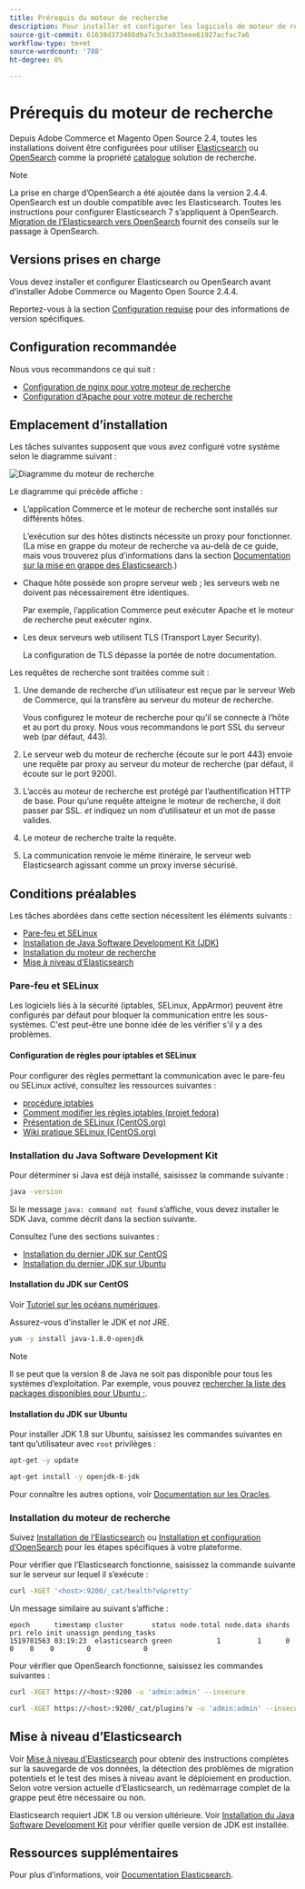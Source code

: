 ```yaml
---
title: Prérequis du moteur de recherche
description: Pour installer et configurer les logiciels de moteur de recherche pris en charge pour les installations sur site d’Adobe Commerce et de Magento Open Source, procédez comme suit.
source-git-commit: 61638d373408d9a7c3c3a935eee61927acfac7a6
workflow-type: tm+mt
source-wordcount: '788'
ht-degree: 0%

---
```



# Prérequis du moteur de recherche

Depuis Adobe Commerce et Magento Open Source 2.4, toutes les installations doivent être configurées pour utiliser [Elasticsearch](https://www.elastic.co) ou [OpenSearch](https://opensearch.org/) comme la propriété [catalogue](https://glossary.magento.com/catalog) solution de recherche.

>[!NOTE]
>
>La prise en charge d’OpenSearch a été ajoutée dans la version 2.4.4. OpenSearch est un double compatible avec les Elasticsearch. Toutes les instructions pour configurer Elasticsearch 7 s’appliquent à OpenSearch. [Migration de l’Elasticsearch vers OpenSearch](../../../upgrade/prepare/opensearch-migration.md) fournit des conseils sur le passage à OpenSearch.

## Versions prises en charge

Vous devez installer et configurer Elasticsearch ou OpenSearch avant d’installer Adobe Commerce ou Magento Open Source 2.4.4.

Reportez-vous à la section [Configuration requise](../../system-requirements.md) pour des informations de version spécifiques.

## Configuration recommandée

Nous vous recommandons ce qui suit :

* [Configuration de nginx pour votre moteur de recherche](configure-nginx.md)
* [Configuration d’Apache pour votre moteur de recherche](configure-apache.md)

## Emplacement d’installation

Les tâches suivantes supposent que vous avez configuré votre système selon le diagramme suivant :

![Diagramme du moteur de recherche](../../../assets/installation/search-engine-config.svg)

Le diagramme qui précède affiche :

* L’application Commerce et le moteur de recherche sont installés sur différents hôtes.

   L’exécution sur des hôtes distincts nécessite un proxy pour fonctionner. (La mise en grappe du moteur de recherche va au-delà de ce guide, mais vous trouverez plus d’informations dans la section [Documentation sur la mise en grappe des Elasticsearch](https://www.elastic.co/guide/en/elasticsearch/guide/current/distributed-cluster.html).)

* Chaque hôte possède son propre serveur web ; les serveurs web ne doivent pas nécessairement être identiques.

   Par exemple, l’application Commerce peut exécuter Apache et le moteur de recherche peut exécuter nginx.

* Les deux serveurs web utilisent TLS (Transport Layer Security).

   La configuration de TLS dépasse la portée de notre documentation.

Les requêtes de recherche sont traitées comme suit :

1. Une demande de recherche d’un utilisateur est reçue par le serveur Web de Commerce, qui la transfère au serveur du moteur de recherche.

   Vous configurez le moteur de recherche pour qu’il se connecte à l’hôte et au port du proxy. Nous vous recommandons le port SSL du serveur web (par défaut, 443).

1. Le serveur web du moteur de recherche (écoute sur le port 443) envoie une requête par proxy au serveur du moteur de recherche (par défaut, il écoute sur le port 9200).

1. L’accès au moteur de recherche est protégé par l’authentification HTTP de base. Pour qu’une requête atteigne le moteur de recherche, il doit passer par SSL. *et* indiquez un nom d’utilisateur et un mot de passe valides.

1. Le moteur de recherche traite la requête.

1. La communication renvoie le même itinéraire, le serveur web Elasticsearch agissant comme un proxy inverse sécurisé.

## Conditions préalables

Les tâches abordées dans cette section nécessitent les éléments suivants :

* [Pare-feu et SELinux](#firewall-and-selinux)
* [Installation de Java Software Development Kit (JDK)](#install-the-java-software-development-kit)
* [Installation du moteur de recherche](#install-the-search-engine)
* [Mise à niveau d’Elasticsearch](#upgrading-elasticsearch)

### Pare-feu et SELinux

Les logiciels liés à la sécurité (iptables, SELinux, AppArmor) peuvent être configurés par défaut pour bloquer la communication entre les sous-systèmes. C&#39;est peut-être une bonne idée de les vérifier s&#39;il y a des problèmes.

#### Configuration de règles pour iptables et SELinux

Pour configurer des règles permettant la communication avec le pare-feu ou SELinux activé, consultez les ressources suivantes :

* [procédure iptables](https://help.ubuntu.com/community/IptablesHowTo)
* [Comment modifier les règles iptables (projet fedora)](https://fedoraproject.org/wiki/How_to_edit_iptables_rules)
* [Présentation de SELinux (CentOS.org)](https://www.centos.org)
* [Wiki pratique SELinux (CentOS.org)](https://wiki.centos.org/HowTos/SELinux)

### Installation du Java Software Development Kit

Pour déterminer si Java est déjà installé, saisissez la commande suivante :

```bash
java -version
```

Si le message `java: command not found` s’affiche, vous devez installer le SDK Java, comme décrit dans la section suivante.

Consultez l’une des sections suivantes :

* [Installation du dernier JDK sur CentOS](#install-the-jdk-on-centos)
* [Installation du dernier JDK sur Ubuntu](#install-the-jdk-on-ubuntu)

#### Installation du JDK sur CentOS

Voir [Tutoriel sur les océans numériques](https://www.digitalocean.com/community/tutorials/how-to-install-java-on-centos-and-fedora#install-oracle-java-8).

Assurez-vous d’installer le JDK et *not* JRE.

```bash
yum -y install java-1.8.0-openjdk
```

>[!NOTE]
>
>Il se peut que la version 8 de Java ne soit pas disponible pour tous les systèmes d’exploitation. Par exemple, vous pouvez [rechercher la liste des packages disponibles pour Ubuntu ;](https://packages.ubuntu.com/).

#### Installation du JDK sur Ubuntu

Pour installer JDK 1.8 sur Ubuntu, saisissez les commandes suivantes en tant qu’utilisateur avec `root` privilèges :

```bash
apt-get -y update
```

```bash
apt-get install -y openjdk-8-jdk
```

Pour connaître les autres options, voir [Documentation sur les Oracles](https://docs.oracle.com/javase/8/docs/technotes/guides/install/install_overview.html).

### Installation du moteur de recherche

Suivez [Installation de l’Elasticsearch](https://www.elastic.co/guide/en/elasticsearch/reference/current/install-elasticsearch.html) ou [Installation et configuration d’OpenSearch](https://opensearch.org/docs/latest/opensearch/install/index/) pour les étapes spécifiques à votre plateforme.

Pour vérifier que l’Elasticsearch fonctionne, saisissez la commande suivante sur le serveur sur lequel il s’exécute :

```bash
curl -XGET '<host>:9200/_cat/health?v&pretty'
```

Un message similaire au suivant s’affiche :

```terminal
epoch      timestamp cluster       status node.total node.data shards pri relo init unassign pending_tasks
1519701563 03:19:23  elasticsearch green           1         1      0   0    0    0        0             0
```

Pour vérifier que OpenSearch fonctionne, saisissez les commandes suivantes :

```bash
curl -XGET https://<host>:9200 -u 'admin:admin' --insecure
```

```bash
curl -XGET https://<host>:9200/_cat/plugins?v -u 'admin:admin' --insecure
```

## Mise à niveau d’Elasticsearch

Voir [Mise à niveau d’Elasticsearch](https://www.elastic.co/guide/en/elasticsearch/reference/current/setup-upgrade.html) pour obtenir des instructions complètes sur la sauvegarde de vos données, la détection des problèmes de migration potentiels et le test des mises à niveau avant le déploiement en production. Selon votre version actuelle d’Elasticsearch, un redémarrage complet de la grappe peut être nécessaire ou non.

Elasticsearch requiert JDK 1.8 ou version ultérieure. Voir [Installation du Java Software Development Kit](#install-the-java-software-development-kit) pour vérifier quelle version de JDK est installée.

## Ressources supplémentaires

Pour plus d’informations, voir [Documentation Elasticsearch](https://www.elastic.co/guide/en/elasticsearch/reference/current/index.html).
